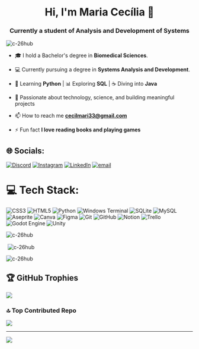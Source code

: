 <h1 align="center">Hi, I'm Maria Cecília 👋</h1>
<h3 align="center">Currently a student of Analysis and Development of Systems</h3>

<p align="left"> <img src="https://komarev.com/ghpvc/?username=c-26hub&label=Profile%20views&color=0e75b6&style=flat" alt="c-26hub" /> </p>

- 🎓 I hold a Bachelor's degree in **Biomedical Sciences**.  

- 💻 Currently pursuing a degree in **Systems Analysis and Development**.

- 🐍 Learning **Python** | 📊 Exploring **SQL** | ☕ Diving into **Java**

- 🚀 Passionate about technology, science, and building meaningful projects

- 📫 How to reach me **cecilmari33@gmail.com**

- ⚡ Fun fact **I love reading books and playing games**

## 🌐 Socials:
[![Discord](https://img.shields.io/badge/Discord-%237289DA.svg?logo=discord&logoColor=white)](https://discord.gg/https://discord.gg/Ykc3XYGe) [![Instagram](https://img.shields.io/badge/Instagram-%23E4405F.svg?logo=Instagram&logoColor=white)](https://instagram.com/ma_ceci10) [![LinkedIn](https://img.shields.io/badge/LinkedIn-%230077B5.svg?logo=linkedin&logoColor=white)](https://linkedin.com/in/http://www.linkedin.com/in/maria-cec%c3%adlia-943946349) [![email](https://img.shields.io/badge/Email-D14836?logo=gmail&logoColor=white)](mailto:cecilmari33@gmail.com)

# 💻 Tech Stack:
![CSS3](https://img.shields.io/badge/css3-%231572B6.svg?style=for-the-badge&logo=css3&logoColor=white) ![HTML5](https://img.shields.io/badge/html5-%23E34F26.svg?style=for-the-badge&logo=html5&logoColor=white) ![Python](https://img.shields.io/badge/python-3670A0?style=for-the-badge&logo=python&logoColor=ffdd54) ![Windows Terminal](https://img.shields.io/badge/Windows%20Terminal-%234D4D4D.svg?style=for-the-badge&logo=windows-terminal&logoColor=white) ![SQLite](https://img.shields.io/badge/sqlite-%2307405e.svg?style=for-the-badge&logo=sqlite&logoColor=white) ![MySQL](https://img.shields.io/badge/mysql-4479A1.svg?style=for-the-badge&logo=mysql&logoColor=white) ![Aseprite](https://img.shields.io/badge/Aseprite-FFFFFF?style=for-the-badge&logo=Aseprite&logoColor=#7D929E) ![Canva](https://img.shields.io/badge/Canva-%2300C4CC.svg?style=for-the-badge&logo=Canva&logoColor=white) ![Figma](https://img.shields.io/badge/figma-%23F24E1E.svg?style=for-the-badge&logo=figma&logoColor=white) ![Git](https://img.shields.io/badge/git-%23F05033.svg?style=for-the-badge&logo=git&logoColor=white) ![GitHub](https://img.shields.io/badge/github-%23121011.svg?style=for-the-badge&logo=github&logoColor=white) ![Notion](https://img.shields.io/badge/Notion-%23000000.svg?style=for-the-badge&logo=notion&logoColor=white) ![Trello](https://img.shields.io/badge/Trello-%23026AA7.svg?style=for-the-badge&logo=Trello&logoColor=white) ![Godot Engine](https://img.shields.io/badge/GODOT-%23FFFFFF.svg?style=for-the-badge&logo=godot-engine) ![Unity](https://img.shields.io/badge/unity-%23000000.svg?style=for-the-badge&logo=unity&logoColor=white)

<p><img align="center" src="https://github-readme-stats.vercel.app/api/top-langs?username=c-26hub&show_icons=true&locale=en&layout=compact" alt="c-26hub" /></p>

<p>&nbsp;<img align="center" src="https://github-readme-stats.vercel.app/api?username=c-26hub&show_icons=true&locale=en" alt="c-26hub" /></p>

<p><img align="center" src="https://github-readme-streak-stats.herokuapp.com/?user=c-26hub&" alt="c-26hub" /></p>

## 🏆 GitHub Trophies
![](https://github-profile-trophy.vercel.app/?username=C-26hub&theme=radical&no-frame=false&no-bg=true&margin-w=4)

### 🔝 Top Contributed Repo
![](https://github-contributor-stats.vercel.app/api?username=C-26hub&limit=5&theme=dark&combine_all_yearly_contributions=true)

---
[![](https://visitcount.itsvg.in/api?id=C-26hub&icon=5&color=0)](https://visitcount.itsvg.in)

<!-- Proudly created with GPRM ( https://gprm.itsvg.in ) -->
